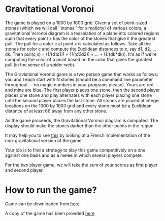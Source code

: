 # Gravitational Voronoi

The game is played on a 1000 by 1000 grid. Given a set of 
point-sized stones (which we will call ``stones'' for simplicity) 
of various colors, a gravitational Voronoi diagram is a 
tesselation of a plane into colored regions such that every 
point x has the color of the stones that give it the greatest 
pull. The pull for a color c at point x is calculated as 
follows: Take all the stones for color c and compute the Euclidean 
distances to x, say d1, d2, ... dk. Then pull(c,x) = (1/(d1*d1)) + (1/(d2*d2)) + ... + (1/(dk*dk)). 
It's as if we're computing the color of a point based on the color 
that gives the greatest pull (in the sense of a spider web).

The Graviational Voronoi game is a two person game that works as 
follows: you and I each start with N stones (should be a command 
line parameter throughout -- no magic numbers in your programs please). 
Yours are red and mine are blue. The first player places one stone, 
then the second player places one stone and play alternates with 
each player placing one stone until the second player places 
the last stone. All stones are placed at integer locations on 
the 1000 by 1000 grid and every stone must be a Euclidean 
distance of at least 66 away from any other stone.

As the game proceeds, the Gravitational Voronoi diagram is 
computed. The display should make the stones darker than 
the other points in the region.

It may help you to see [this](https://interstices.info/jcms/c_24839/jouez-avec-les-diagrammes-de-voronoi) 
by looking at a French implementation of the non-gravitational version 
of the game

Your job is to find a strategy to play this game competitively 
on a one against one basis and as a melee in which several 
players compete.

For the two player game, we will take the sum of your scores 
as first player and second player.

# How to run the game?
Game can be downloaded from [here](https://github.com/guyu96/Gravitational_Voronoi).

A copy of the game has been provided [here](Gravitational_Voronoi.zip).